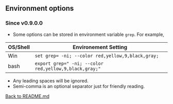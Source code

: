 ## Environment options

### Since v0.9.0.0

* Some options can be stored in environment variable ```grep```. For example,

| OS/Shell  | Environement Setting |
| --------  | -------------------- |
| Win       | ```set grep= -ni; --color red,yellow,9,black,gray;``` |
| bash      | ```export grep=" -ni; --color red,yellow,9,black,gray;"``` |

* Any leading spaces will be ignored.
* Semi-comma is an optional separator just for friendly reading.

[Back to README.md](https://github.com/ck-yung/grep/blob/master/docs/README.md)
